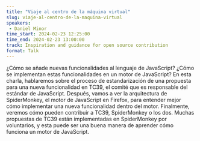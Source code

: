 ```yaml
---
title: "Viaje al centro de la máquina virtual"
slug: viaje-al-centro-de-la-maquina-virtual
speakers:
 - Daniel Minor
time_start: 2024-02-23 12:25:00
time_end: 2024-02-23 13:00:00
track: Inspiration and guidance for open source contribution
format: Talk
---
```


¿Cómo se añade nuevas funcionalidades al lenguaje de JavaScript? ¿Cómo se implementan estas funcionalidades en un motor de JavaScript? En esta charla, hablaremos sobre el proceso de estandarización de una propuesta para una nueva funcionalidad en TC39, el comité que es responsable del estándar de JavaScript. Después, vamos a ver la arquitectura de SpiderMonkey, el motor de JavaScript en Firefox, para entender mejor cómo implementar una nueva funcionalidad dentro del motor. Finalmente, veremos cómo pueden contribuir a TC39, SpiderMonkey o los dos. Muchas propuestas de TC39 están implementadas en SpiderMonkey por voluntarios, y esta puede ser una buena manera de aprender cómo funciona un motor de JavaScript.
